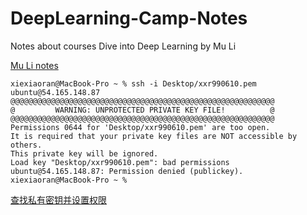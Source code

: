 # DeepLearning-Camp-Notes
Notes about courses Dive into Deep Learning by Mu Li

[Mu Li notes](https://github.com/MLNLP-World/DeepLearning-MuLi-Notes)



```
xiexiaoran@MacBook-Pro ~ % ssh -i Desktop/xxr990610.pem ubuntu@54.165.148.87 
@@@@@@@@@@@@@@@@@@@@@@@@@@@@@@@@@@@@@@@@@@@@@@@@@@@@@@@@@@@
@         WARNING: UNPROTECTED PRIVATE KEY FILE!          @
@@@@@@@@@@@@@@@@@@@@@@@@@@@@@@@@@@@@@@@@@@@@@@@@@@@@@@@@@@@
Permissions 0644 for 'Desktop/xxr990610.pem' are too open.
It is required that your private key files are NOT accessible by others.
This private key will be ignored.
Load key "Desktop/xxr990610.pem": bad permissions
ubuntu@54.165.148.87: Permission denied (publickey).
xiexiaoran@MacBook-Pro ~ % 
```
[查找私有密钥并设置权限](https://docs.aws.amazon.com/zh_cn/AWSEC2/latest/UserGuide/connection-prereqs.html#connection-prereqs-private-key)
